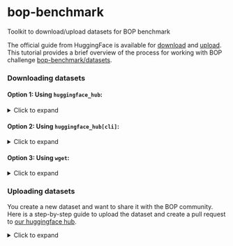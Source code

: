 # bop-benchmark

Toolkit to download/upload datasets for BOP benchmark 

The official guide from HuggingFace is available for [download](https://huggingface.co/docs/huggingface_hub/main/en/guides/download) and [upload](https://huggingface.co/docs/huggingface_hub/main/en/guides/). This tutorial provides a brief overview of the process for working with BOP challenge [bop-benchmark/datasets](https://huggingface.co/datasets/bop-benchmark/datasets/).

### Downloading datasets

#### Option 1: Using `huggingface_hub`:

<details><summary>Click to expand</summary>

a. Install the library:
```
pip install --upgrade huggingface_hub
```
b. Download the dataset:
```
from huggingface_hub import snapshot_download

dataset_name = "hope"
local_dir = "./datasets"

snapshot_download(repo_id="bop-benchmark/datasets", 
                  allow_patterns=f"{dataset_name}/*zip",
                  repo_type="dataset", 
                  local_dir=local_dir)
```
If you want to download the entire BOP datasets (~3TB), please remove the `allow_patterns` argument. More options are available in the [official documentation](https://huggingface.co/docs/huggingface_hub/main/en/guides/download).

</details>


#### Option 2: Using `huggingface_hub[cli]`:

<details><summary>Click to expand</summary>

a. Install the library:
```
pip install -U "huggingface_hub[cli]"
```
b. Download the dataset:
```
export LOCAL_DIR=./datasets
export DATASET_NAME=hope

huggingface-cli download bop-benchmark/datasets --include "$DATASET_NAME/*.zip" --local-dir $LOCAL_DIR --repo-type=dataset  
```
Please remove this argument `--include "$DATASET_NAME/*.zip"` to download entire BOP datasets (~3TB). More options are available in the [official documentation](https://huggingface.co/docs/huggingface_hub/main/en/guides/download).
</details>

#### Option 3: Using `wget`:

<details><summary>Click to expand</summary>

Similar `wget` command as in [BOP website](https://bop.felk.cvut.cz/datasets/) can be used to download the dataset from huggingface hub:
```
export SRC=https://huggingface.co/datasets/bop-benchmark/datasets/resolve/main

wget $SRC/lm/lm_base.zip         # Base archive 
wget $SRC/lm/lm_models.zip       # 3D object models
wget $SRC/lm/lm_test_all.zip     # All test images ("_bop19" for a subset)
wget $SRC/lm/lm_train_pbr.zip    # PBR training images 
```
</details>

### Uploading datasets

You create a new dataset and want to share it with the BOP community. Here is a step-by-step guide to upload the dataset and create a pull request to [our huggingface hub](https://huggingface.co/datasets/bop-benchmark/datasets/).

<details><summary>Click to expand</summary>

Similar to the download process, you can upload the dataset using the `huggingface_hub` library or the command line. 

#### Option 2: Using command-line

a. Log-in and create a token
```
huggingface-cli login
```
Then go to [this link](https://huggingface.co/settings/tokens) and generate a token. IMPORTANT: the token should have write access as shown below:

<img src="./media/token_hf.png" alt="image" width="300">


Make sure you are in the bop-benchmark group by running:
```
huggingface-cli whoami
```

b. Upload
The command is applied for both folders and specific files:
```
# Usage:  huggingface-cli upload [repo_id] [local_path] [path_in_repo] --repo-type=dataset -commit-message="message"
```
For example, to upload MegaPose-GSO:
```
export LOCAL_FOLDER=~/datasets/MegaPose-GSO
export HF_FOLDER=/MegaPose-GSO

huggingface-cli upload bop-benchmark/datasets $LOCAL_FOLDER $HF_FOLDER --repo-type=dataset
```

</details>